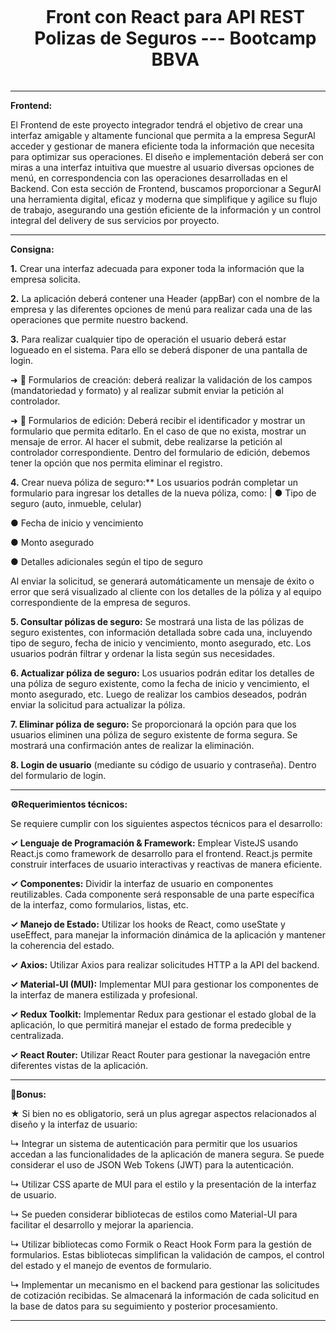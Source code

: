 <div id="user-content-toc">
  <ul align="center">
    <summary><h1 style="display: inline-block">Front con React para API REST Polizas de Seguros --- Bootcamp BBVA</h1></summary>
  </ul>
</div>

----

**Frontend:**

El Frontend de este proyecto integrador tendrá el objetivo de crear una
interfaz amigable y altamente funcional que permita a la empresa SegurAl
acceder y gestionar de manera eficiente toda la información que necesita
para optimizar sus operaciones.
El diseño e implementación deberá ser con miras a una interfaz intuitiva que
muestre al usuario diversas opciones de menú, en correspondencia con las
operaciones desarrolladas en el Backend.
Con esta sección de Frontend, buscamos proporcionar a SegurAl una
herramienta digital, eficaz y moderna que simplifique y agilice su flujo de
trabajo, asegurando una gestión eficiente de la información y un control
integral del delivery de sus servicios por proyecto.

----

**Consigna:** 

**1.** Crear una interfaz adecuada para exponer toda la información que la
empresa solicita.

**2.** La aplicación deberá contener una Header (appBar) con el nombre de
la empresa y las diferentes opciones de menú para realizar cada una
de las operaciones que permite nuestro backend.

**3.** Para realizar cualquier tipo de operación el usuario deberá estar
logueado en el sistema. Para ello se deberá disponer de una pantalla
de login.

  ➜ 📄 Formularios de creación: deberá realizar la validación de los
  campos (mandatoriedad y formato) y al realizar submit enviar
  la petición al controlador.

  ➜ 📝 Formularios de edición: Deberá recibir el identificador y
  mostrar un formulario que permita editarlo. En el caso de que
  no exista, mostrar un mensaje de error. Al hacer el submit, debe
  realizarse la petición al controlador correspondiente. Dentro del
  formulario de edición, debemos tener la opción que nos permita
  eliminar el registro.

**4.** Crear nueva póliza de seguro:** Los usuarios podrán completar un
formulario para ingresar los detalles de la nueva póliza, como:
|
  ● Tipo de seguro (auto, inmueble, celular)

  ● Fecha de inicio y vencimiento
  
  ● Monto asegurado

  ● Detalles adicionales según el tipo de seguro

Al enviar la solicitud, se generará automáticamente un mensaje de
éxito o error que será visualizado al cliente con los detalles de la póliza
y al equipo correspondiente de la empresa de seguros.

**5. Consultar pólizas de seguro:** Se mostrará una lista de las pólizas de
seguro existentes, con información detallada sobre cada una,
incluyendo tipo de seguro, fecha de inicio y vencimiento, monto
asegurado, etc. Los usuarios podrán filtrar y ordenar la lista según sus
necesidades.


**6. Actualizar póliza de seguro:** Los usuarios podrán editar los detalles
de una póliza de seguro existente, como la fecha de inicio y
vencimiento, el monto asegurado, etc. Luego de realizar los cambios
deseados, podrán enviar la solicitud para actualizar la póliza.


**7. Eliminar póliza de seguro:** Se proporcionará la opción para que los
usuarios eliminen una póliza de seguro existente de forma segura. Se
mostrará una confirmación antes de realizar la eliminación.

**8. Login de usuario** (mediante su código de usuario y contraseña).
Dentro del formulario de login.

----

**⚙️Requerimientos técnicos:**
  
  Se requiere cumplir con los siguientes aspectos técnicos para el desarrollo:

  **✓ Lenguaje de Programación & Framework:** Emplear VisteJS usando
  React.js como framework de desarrollo para el frontend. React.js
  permite construir interfaces de usuario interactivas y reactivas de
  manera eficiente.
  
  **✓ Componentes:** Dividir la interfaz de usuario en componentes
  reutilizables. Cada componente será responsable de una parte
  específica de la interfaz, como formularios, listas, etc.

**✓ Manejo de Estado:** Utilizar los hooks de React, como useState y
  useEffect, para manejar la información dinámica de la aplicación y
  mantener la coherencia del estado.

  **✓ Axios:** Utilizar Axios para realizar solicitudes HTTP a la API del
  backend.

  **✓ Material-UI (MUI):** Implementar MUI para gestionar los componentes
  de la interfaz de manera estilizada y profesional.

  **✓ Redux Toolkit:** Implementar Redux para gestionar el estado global de
  la aplicación, lo que permitirá manejar el estado de forma predecible y
  centralizada.

  **✓ React Router:** Utilizar React Router para gestionar la navegación
  entre diferentes vistas de la aplicación.

----

**🎁Bonus:**
  
  ★ Si bien no es obligatorio, será un plus agregar aspectos relacionados
  al diseño y la interfaz de usuario:
  
  ↳ Integrar un sistema de autenticación para permitir que los
  usuarios accedan a las funcionalidades de la aplicación de
  manera segura. Se puede considerar el uso de JSON Web
  Tokens (JWT) para la autenticación.

  ↳ Utilizar CSS aparte de MUI para el estilo y la presentación de la
  interfaz de usuario.

  ↳ Se pueden considerar bibliotecas de estilos como Material-UI
  para facilitar el desarrollo y mejorar la apariencia.

  ↳ Utilizar bibliotecas como Formik o React Hook Form para la
  gestión de formularios. Estas bibliotecas simplifican la
  validación de campos, el control del estado y el manejo de
  eventos de formulario.

  ↳ Implementar un mecanismo en el backend para gestionar las
  solicitudes de cotización recibidas. Se almacenará la
  información de cada solicitud en la base de datos para su
  seguimiento y posterior procesamiento.
  
  ----

